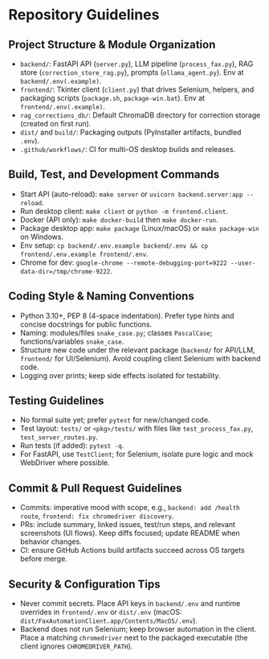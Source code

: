 # Repository Guidelines

## Project Structure & Module Organization
- `backend/`: FastAPI API (`server.py`), LLM pipeline (`process_fax.py`), RAG store (`correction_store_rag.py`), prompts (`ollama_agent.py`). Env at `backend/.env(.example)`.
- `frontend/`: Tkinter client (`client.py`) that drives Selenium, helpers, and packaging scripts (`package.sh`, `package-win.bat`). Env at `frontend/.env(.example)`.
- `rag_corrections_db/`: Default ChromaDB directory for correction storage (created on first run).
- `dist/` and `build/`: Packaging outputs (PyInstaller artifacts, bundled `.env`).
- `.github/workflows/`: CI for multi-OS desktop builds and releases.

## Build, Test, and Development Commands
- Start API (auto-reload): `make server` or `uvicorn backend.server:app --reload`.
- Run desktop client: `make client` or `python -m frontend.client`.
- Docker (API only): `make docker-build` then `make docker-run`.
- Package desktop app: `make package` (Linux/macOS) or `make package-win` on Windows.
- Env setup: `cp backend/.env.example backend/.env && cp frontend/.env.example frontend/.env`.
- Chrome for dev: `google-chrome --remote-debugging-port=9222 --user-data-dir=/tmp/chrome-9222`.

## Coding Style & Naming Conventions
- Python 3.10+, PEP 8 (4-space indentation). Prefer type hints and concise docstrings for public functions.
- Naming: modules/files `snake_case.py`; classes `PascalCase`; functions/variables `snake_case`.
- Structure new code under the relevant package (`backend/` for API/LLM, `frontend/` for UI/Selenium). Avoid coupling client Selenium with backend code.
- Logging over prints; keep side effects isolated for testability.

## Testing Guidelines
- No formal suite yet; prefer `pytest` for new/changed code.
- Test layout: `tests/` or `<pkg>/tests/` with files like `test_process_fax.py`, `test_server_routes.py`.
- Run tests (if added): `pytest -q`.
- For FastAPI, use `TestClient`; for Selenium, isolate pure logic and mock WebDriver where possible.

## Commit & Pull Request Guidelines
- Commits: imperative mood with scope, e.g., `backend: add /health route`, `frontend: fix chromedriver discovery`.
- PRs: include summary, linked issues, test/run steps, and relevant screenshots (UI flows). Keep diffs focused; update README when behavior changes.
- CI: ensure GitHub Actions build artifacts succeed across OS targets before merge.

## Security & Configuration Tips
- Never commit secrets. Place API keys in `backend/.env` and runtime overrides in `frontend/.env` or `dist/.env` (macOS: `dist/FaxAutomationClient.app/Contents/MacOS/.env`).
- Backend does not run Selenium; keep browser automation in the client. Place a matching `chromedriver` next to the packaged executable (the client ignores `CHROMEDRIVER_PATH`).
